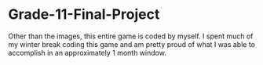 # Grade-11-Final-Project
Other than the images, this entire game is coded by myself. I spent much of my winter break coding this game and am pretty proud of what I was able to accomplish in an approximately 1 month window.
